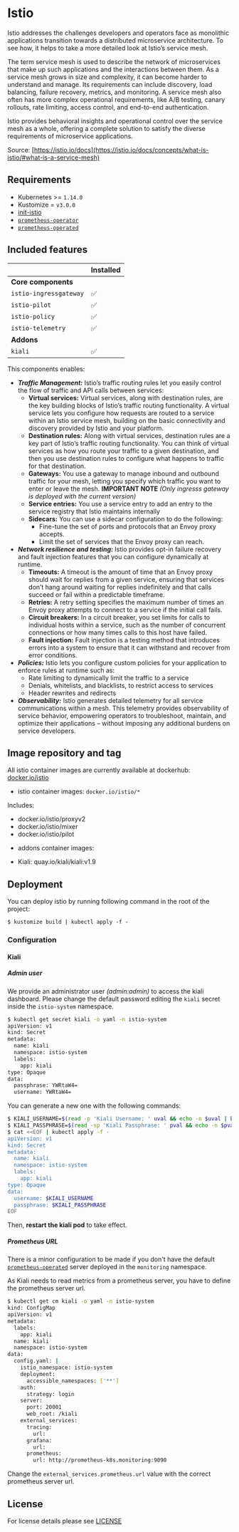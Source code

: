 # Istio

Istio addresses the challenges developers and operators face as monolithic applications transition towards a
distributed microservice architecture. To see how, it helps to take a more detailed look at Istio’s service mesh.

The term service mesh is used to describe the network of microservices that make up such applications and the
interactions between them. As a service mesh grows in size and complexity, it can become harder to understand and
manage. Its requirements can include discovery, load balancing, failure recovery, metrics, and monitoring. A
service mesh also often has more complex operational requirements, like A/B testing, canary rollouts, rate limiting,
access control, and end-to-end authentication.

Istio provides behavioral insights and operational control over the service mesh as a whole, offering a complete
solution to satisfy the diverse requirements of microservice applications.

Source: [https://istio.io/docs](https://istio.io/docs/concepts/what-is-istio/#what-is-a-service-mesh)


## Requirements

- Kubernetes >= `1.14.0`
- Kustomize = `v3.0.0`
- [init-istio](../init-istio/)
- [`prometheus-operator`](https://github.com/sighupio/fury-kubernetes-monitoring/tree/v1.3.0/katalog/prometheus-operator)
- [`prometheus-operated`](https://github.com/sighupio/fury-kubernetes-monitoring/tree/v1.3.0/katalog/prometheus-operated)


## Included features

|                          | Installed          |
|--------------------------|--------------------|
| **Core components**      |                    |
| `istio-ingressgateway`   | :white_check_mark: |
| `istio-pilot`            | :white_check_mark: |
| `istio-policy`           | :white_check_mark: |
| `istio-telemetry`        | :white_check_mark: |
| **Addons**               |                    |
| `kiali`                  | :white_check_mark: |


This components enables:

- ***Traffic Management:*** Istio’s traffic routing rules let you easily control the flow of traffic and API calls
between services:
  - **Virtual services:** Virtual services, along with destination rules, are the key building blocks of Istio’s
  traffic routing functionality. A virtual service lets you configure how requests are routed to a service within an
  Istio service mesh, building on the basic connectivity and discovery provided by Istio and your platform.
  - **Destination rules:** Along with virtual services, destination rules are a key part of Istio’s traffic routing
  functionality. You can think of virtual services as how you route your traffic to a given destination, and then you
  use destination rules to configure what happens to traffic for that destination.
  - **Gateways:** You use a gateway to manage inbound and outbound traffic for your mesh, letting you specify which
  traffic you want to enter or leave the mesh.
  **IMPORTANT NOTE** *(Only ingresss gateway is deployed with the current version)*
  - **Service entries:** You use a service entry to add an entry to the service registry that Istio maintains
  internally
  - **Sidecars:** You can use a sidecar configuration to do the following:
    - Fine-tune the set of ports and protocols that an Envoy proxy accepts.
    - Limit the set of services that the Envoy proxy can reach.
- ***Network resilience and testing:*** Istio provides opt-in failure recovery and fault injection features that you
can configure dynamically at runtime.
  - **Timeouts:** A timeout is the amount of time that an Envoy proxy should wait for replies from a given service,
  ensuring that services don’t hang around waiting for replies indefinitely and that calls succeed or fail within a
  predictable timeframe.
  - **Retries:** A retry setting specifies the maximum number of times an Envoy proxy attempts to connect to a service
  if the initial call fails.
  - **Circuit breakers:** In a circuit breaker, you set limits for calls to individual hosts within a service, such
  as the number of concurrent connections or how many times calls to this host have failed.
  - **Fault injection:** Fault injection is a testing method that introduces errors into a system to ensure that it
  can withstand and recover from error conditions.
- ***Policies:*** Istio lets you configure custom policies for your application to enforce rules at runtime such as:
  - Rate limiting to dynamically limit the traffic to a service
  - Denials, whitelists, and blacklists, to restrict access to services
  - Header rewrites and redirects
- ***Observability:*** Istio generates detailed telemetry for all service communications within a mesh. This telemetry
provides observability of service behavior, empowering operators to troubleshoot, maintain, and optimize their
applications – without imposing any additional burdens on service developers.

## Image repository and tag

All istio container images are currently available at dockerhub: [docker.io/istio](https://hub.docker.com/u/istio)

* istio container images: `docker.io/istio/*`

Includes:

- docker.io/istio/proxyv2
- docker.io/istio/mixer
- docker.io/istio/pilot

* addons container images:

- Kiali: quay.io/kiali/kiali:v1.9

## Deployment

You can deploy istio by running following command in the root of the project:

```shell
$ kustomize build | kubectl apply -f -
```

### Configuration

#### Kiali

##### Admin user

We provide an administrator user *(admin:admin)* to access the kiali dashboard. Please change the default password
editing the `kiali` secret inside the `istio-system` namespace.

```bash
$ kubectl get secret kiali -o yaml -n istio-system
apiVersion: v1
kind: Secret
metadata:
  name: kiali
  namespace: istio-system
  labels:
    app: kiali
type: Opaque
data:
  passphrase: YWRtaW4=
  username: YWRtaW4=
```

You can generate a new one with the following commands:

```bash
$ KIALI_USERNAME=$(read -p 'Kiali Username: ' uval && echo -n $uval | base64)
$ KIALI_PASSPHRASE=$(read -sp 'Kiali Passphrase: ' pval && echo -n $pval | base64)
$ cat <<EOF | kubectl apply -f -
apiVersion: v1
kind: Secret
metadata:
  name: kiali
  namespace: istio-system
  labels:
    app: kiali
type: Opaque
data:
  username: $KIALI_USERNAME
  passphrase: $KIALI_PASSPHRASE
EOF
```

Then, **restart the kiali pod** to take effect.

##### Prometheus URL

There is a minor configuration to be made if you don't have the default
[`prometheus-operated`](https://github.com/sighupio/fury-kubernetes-monitoring/tree/v1.3.0/katalog/prometheus-operated)
server deployed in the `monitoring` namespace.

As Kiali needs to read metrics from a prometheus server, you have to define the prometheus server url.

```bash
$ kubectl get cm kiali -o yaml -n istio-system
kind: ConfigMap
apiVersion: v1
metadata:
  labels:
    app: kiali
  name: kiali
  namespace: istio-system
data:
  config.yaml: |
    istio_namespace: istio-system
    deployment:
      accessible_namespaces: ['**']
    auth:
      strategy: login
    server:
      port: 20001
      web_root: /kiali
    external_services:
      tracing:
        url:
      grafana:
        url:
      prometheus:
        url: http://prometheus-k8s.monitoring:9090
```

Change the `external_services.prometheus.url` value with the correct prometheus server url.

## License

For license details please see [LICENSE](../../LICENSE)
